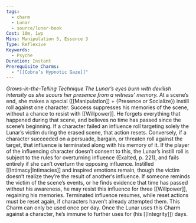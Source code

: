 ```yaml
---
tags:
  - charm
  - Lunar
  - source/lunar-book
Cost: 10m, 1wp
Mins: Manipulation 5, Essence 3
Type: Reflexive
Keywords:
  - Psyche
Duration: Instant
Prerequisite Charms:
  - "[[Cobra’s Hypnotic Gaze]]"
---
```

*Grows-in-the-Telling Technique The Lunar’s eyes burn with devilish intensity as she scours her presence from a witness’ memory.*
At a scene’s end, she makes a special ([[Manipulation]] + {Presence or Socialize}) instill roll against one character. Success suppresses his memories of the scene, without a chance to resist with [[Willpower]]. He forgets everything that happened during that scene, and believes no time has passed since the scene’s beginning. If a character failed an influence roll targeting solely the Lunar’s victim during the erased scene, that action resets. Conversely, if a character succeeded on a persuade, bargain, or threaten roll against the target, that influence is terminated along with his memory of it. If the player of the influencing character doesn’t consent to this, the Lunar’s instill roll is subject to the rules for overturning influence (Exalted, p. 221), and fails entirely if she can’t overturn the opposing influence. Instilled [[Intimacy|Intimacies]] and inspired emotions remain, though the victim doesn’t realize they’re the result of another’s influence. If someone reminds the victim of the scene’s events, or he finds evidence that time has passed without his awareness, he may resist this influence for three [[Willpower]], regaining his memories. Terminated influence resumes, while reset actions must be reset again, if characters haven’t already attempted them. This Charm can only be used once per day. Once the Lunar uses this Charm against a character, he’s immune to further uses for (his [[Integrity]]) days.